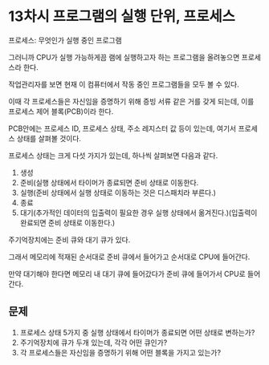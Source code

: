 # 13차시 프로그램의 실행 단위, 프로세스

프로세스: 무엇인가 실행 중인 프로그램

그러니까 CPU가 실행 가능하게끔 램에 실행하고자 하는 프로그램을 올려놓으면 프로세스라 한다.

작업관리자를 보면 현재 이 컴퓨터에서 작동 중인 프로그램들을 모두 볼 수 있다.

이때 각 프로세스들은 자신임을 증명하기 위해 증빙 서류 같은 거를 갖게 되는데, 이를 프로세스 제어 블록(PCB)이라 한다.

PCB안에는 프로세스 ID, 프로세스 상태, 주소 레지스터 값 등이 있는데, 여기서 프로세스 상태를 살펴볼 것이다.

프로세스 상태는 크게 다섯 가지가 있는데, 하나씩 살펴보면 다음과 같다.

1. 생성
2. 준비(실행 상태에서 타이머가 종료되면 준비 상태로 이동한다.
3. 실행(준비 상태에서 실행 상태로 이동하는 것은 디스패치라 부른다.)
4. 종료
5. 대기(추가적인 데이터의 입출력이 필요한 경우 실행 상태에서 옮겨진다.)(입출력이 완료되면 준비 상태로 이동한다.)

주기억장치에는 준비 큐와 대기 큐가 있다.

그래서 메모리에 적재된 순서대로 준비 큐에서 들어가고 순서대로 CPU에 들어간다.

만약 대기해야 한다면 메모리 내 대기 큐에 들어갔다가 준비 큐에 들어가서 CPU로 들어간다.

## 문제

1. 프로세스 상태 5가지 중 실행 상태에서 타이머가 종료되면 어떤 상태로 변하는가?
2. 주기억장치에 큐가 두개 있는데, 각각 어떤 큐인가?
3. 각 프로세스들은 자신임을 증명하기 위해 어떤 블록을 가지고 있는가?

